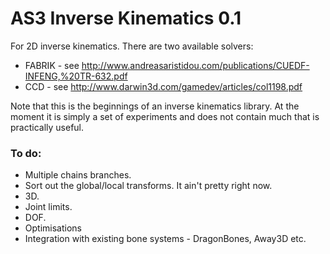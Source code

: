 # AS3 Inverse Kinematics 0.1

For 2D inverse kinematics. There are two available solvers:

* FABRIK - see http://www.andreasaristidou.com/publications/CUEDF-INFENG,%20TR-632.pdf
* CCD - see http://www.darwin3d.com/gamedev/articles/col1198.pdf

Note that this is the beginnings of an inverse kinematics library. At the moment it is simply a set of experiments and
does not contain much that is practically useful.

### To do:

* Multiple chains branches.
* Sort out the global/local transforms. It ain't pretty right now.
* 3D.
* Joint limits.
* DOF.
* Optimisations
* Integration with existing bone systems - DragonBones, Away3D etc.